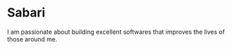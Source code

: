# Sabari
I am passionate about building excellent softwares that improves the lives of those around me.
